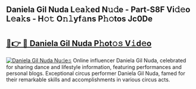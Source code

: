 ## Daniela Gil Nuda L𝚎a𝚔ed N𝚞𝚍e - Part-S8F Vi𝚍𝚎o L𝚎a𝚔s - H𝚘𝚝 O𝚗𝚕yf𝚊ns P𝚑𝚘tos Jc0De

# <h2><a href="http://kfa2cgx.oniu.top/?m=Daniela+Gil+Nuda">🔗👉 🔴 Daniela Gil Nuda P𝚑ot𝚘𝚜 V𝚒d𝚎o</a></h2>

[![Daniela Gil Nuda Nu𝚍e𝚜](https://i.imgur.com/0qMVB7G.gif)](http://kfa2cgx.oniu.top/?m=Daniela+Gil+Nuda)
Online influencer Daniela Gil Nuda, celebrated for sharing dance and lifestyle information, featuring performances and personal blogs. Exceptional circus performer Daniela Gil Nuda, famed for their remarkable skills and accomplishments in various circus acts.  
